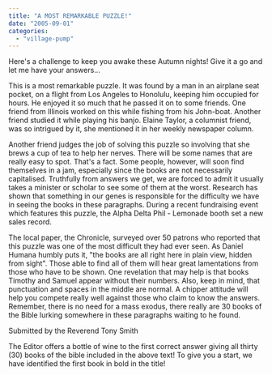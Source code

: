 ```yaml
---
title: "A MOST REMARKABLE PUZZLE!"
date: "2005-09-01"
categories: 
  - "village-pump"
---
```


Here's a challenge to keep you awake these Autumn nights! Give it a go and let me have your answers...

This is a most remarkable puzzle. It was found by a man in an airplane seat pocket, on a flight from Los Angeles to Honolulu, keeping him occupied for hours. He enjoyed it so much that he passed it on to some friends. One friend from Illinois worked on this while fishing from his John-boat. Another friend studied it while playing his banjo. Elaine Taylor, a columnist friend, was so intrigued by it, she mentioned it in her weekly newspaper column.

Another friend judges the job of solving this puzzle so involving that she brews a cup of tea to help her nerves. There will be some names that are really easy to spot. That's a fact. Some people, however, will soon find themselves in a jam, especially since the books are not necessarily capitalised. Truthfully from answers we get, we are forced to admit it usually takes a minister or scholar to see some of them at the worst. Research has shown that something in our genes is responsible for the difficulty we have in seeing the books in these paragraphs. During a recent fundraising event which features this puzzle, the Alpha Delta Phil - Lemonade booth set a new sales record.

The local paper, the Chronicle, surveyed over 50 patrons who reported that this puzzle was one of the most difficult they had ever seen. As Daniel Humana humbly puts it, "the books are all right here in plain view, hidden from sight". Those able to find all of them will hear great lamentations from those who have to be shown. One revelation that may help is that books Timothy and Samuel appear without their numbers. Also, keep in mind, that punctuation and spaces in the middle are normal. A chipper attitude will help you compete really well against those who claim to know the answers. Remember, there is no need for a mass exodus, there really are 30 books of the Bible lurking somewhere in these paragraphs waiting to he found.

Submitted by the Reverend Tony Smith

The Editor offers a bottle of wine to the first correct answer giving all thirty (30) books of the bible included in the above text! To give you a start, we have identified the first book in bold in the title!
